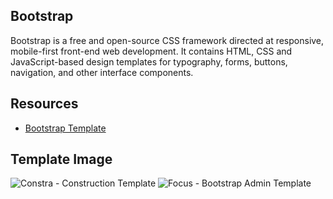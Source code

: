 ## Bootstrap 

Bootstrap is a free and open-source CSS framework directed at responsive, mobile-first front-end web development.
It contains HTML, CSS and JavaScript-based design templates for typography, forms, buttons, navigation, and other interface components.

## Resources
* [Bootstrap Template](https://themefisher.com/free-bootstrap-templates)

## Template Image

![Constra - Construction Template](https://themefisher.com/_next/image?url=https%3A%2F%2Fdemo.themefisher.com%2Fthumbnails%2Fconstra.png&w=640&q=80)
![Focus - Bootstrap Admin Template](https://themefisher.com/_next/image?url=https%3A%2F%2Fdemo.themefisher.com%2Fthumbnails%2Ffocus.png&w=640&q=80)


